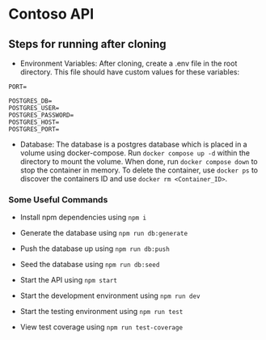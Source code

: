 # Contoso API
## Steps for running after cloning
- Environment Variables: After cloning, create a .env file in the root directory. This file should have custom values for these variables:

````
PORT=

POSTGRES_DB=
POSTGRES_USER=
POSTGRES_PASSWORD=
POSTGRES_HOST=
POSTGRES_PORT=
````

- Database: The database is a postgres database which is placed in a volume using docker-compose. Run `docker compose up -d` within the directory to mount the volume. When done, run `docker compose down` to stop the container in memory. To delete the container, use `docker ps` to discover the containers ID and use `docker rm <Container_ID>`.

### Some Useful Commands

- Install npm dependencies using `npm i`

- Generate the database using `npm run db:generate`

- Push the database up using `npm run db:push`

- Seed the database using `npm run db:seed`

- Start the API using `npm start`

- Start the development environment using `npm run dev`

- Start the testing environment using `npm run test`

- View test coverage using `npm run test-coverage`